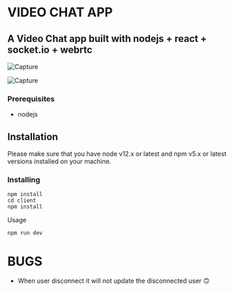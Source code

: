 # VIDEO CHAT APP

## A Video Chat app built with nodejs + react + socket.io + webrtc

![Capture](https://user-images.githubusercontent.com/40541176/119685140-bb194500-be62-11eb-84e7-1a41fa9eb93e.JPG)

![Capture](https://user-images.githubusercontent.com/40541176/119685338-e7cd5c80-be62-11eb-8983-e7580c15cc96.JPG)

### Prerequisites

- nodejs

## Installation

Please make sure that you have node v12.x or latest and npm v5.x or latest versions installed on your machine.

### Installing

```
npm install
cd client
npm install
```

Usage

```
npm run dev
```

# BUGS

- When user disconnect it will not update the disconnected user 🙃
